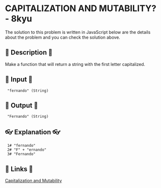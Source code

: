 # CAPITALIZATION AND MUTABILITY? - 8kyu

The solution to this problem is written in JavaScript below are the details about the problem and you can check the solution above.

## 💬 Description 💬

Make a function that will return a string with the first letter capitalized.

## 🥚 Input 🥚

```
 "fernando" (String)
```

## 🐣 Output 🐣

```
 "Fernando" (String)
```

## 👓 Explanation 👓

```
 1# "fernando"
 2# "F" + "ernando"
 3# "Fernando"
```

## 🔗 Links 🔗

[Capitalization and Mutability](https://www.codewars.com/kata/595970246c9b8fa0a8000086)
